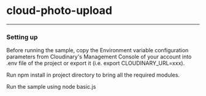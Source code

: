 <h1>cloud-photo-upload</h1>
<hr>
<h3>Setting up</h3>
<p>Before running the sample, copy the Environment variable configuration parameters from Cloudinary's Management Console of your account into .env file of the project or export it (i.e. export CLOUDINARY_URL=xxx).</p>
<p>Run npm install in project directory to bring all the required modules.</p>
<p>Run the sample using node basic.js</p>
